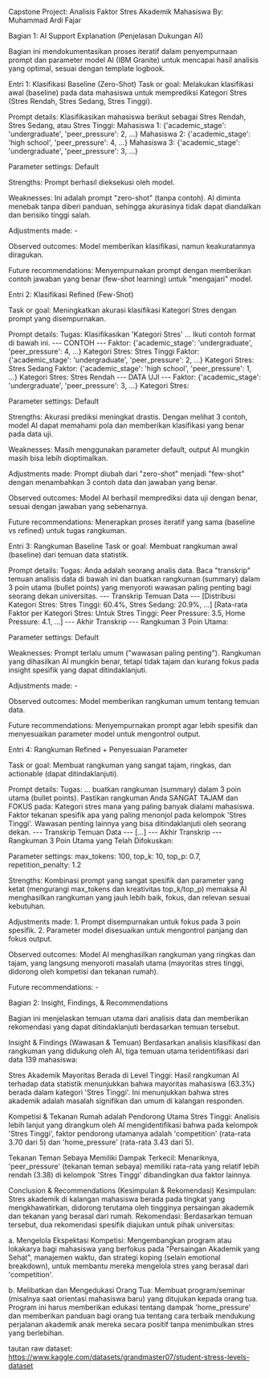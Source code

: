 Capstone Project: Analisis Faktor Stres Akademik Mahasiswa By: Muhammad Ardi Fajar

Bagian 1: AI Support Explanation (Penjelasan Dukungan AI)

Bagian ini mendokumentasikan proses iteratif dalam penyempurnaan prompt dan parameter model AI (IBM Granite) untuk mencapai hasil analisis yang optimal, sesuai dengan template logbook.


Entri 1: Klasifikasi Baseline (Zero-Shot)
Task or goal: Melakukan klasifikasi awal (baseline) pada data mahasiswa untuk memprediksi Kategori Stres (Stres Rendah, Stres Sedang, Stres Tinggi).

Prompt details: Klasifikasikan mahasiswa berikut sebagai Stres Rendah, Stres Sedang, atau Stres Tinggi: Mahasiswa 1: {'academic_stage': 'undergraduate', 'peer_pressure': 2, ...} Mahasiswa 2: {'academic_stage': 'high school', 'peer_pressure': 4, ...} Mahasiswa 3: {'academic_stage': 'undergraduate', 'peer_pressure': 3, ...}

Parameter settings: Default

Strengths: Prompt berhasil dieksekusi oleh model.

Weaknesses: Ini adalah prompt "zero-shot" (tanpa contoh). AI diminta menebak tanpa diberi panduan, sehingga akurasinya tidak dapat diandalkan dan berisiko tinggi salah.

Adjustments made: -

Observed outcomes: Model memberikan klasifikasi, namun keakuratannya diragukan.

Future recommendations: Menyempurnakan prompt dengan memberikan contoh jawaban yang benar (few-shot learning) untuk "mengajari" model.


Entri 2: Klasifikasi Refined (Few-Shot)

Task or goal: Meningkatkan akurasi klasifikasi Kategori Stres dengan prompt yang disempurnakan.

Prompt details: Tugas: Klasifikasikan 'Kategori Stres' ... Ikuti contoh format di bawah ini. --- CONTOH --- Faktor: {'academic_stage': 'undergraduate', 'peer_pressure': 4, ...} Kategori Stres: Stres Tinggi Faktor: {'academic_stage': 'undergraduate', 'peer_pressure': 2, ...} Kategori Stres: Stres Sedang Faktor: {'academic_stage': 'high school', 'peer_pressure': 1, ...} Kategori Stres: Stres Rendah --- DATA UJI --- Faktor: {'academic_stage': 'undergraduate', 'peer_pressure': 3, ...} Kategori Stres:

Parameter settings: Default

Strengths: Akurasi prediksi meningkat drastis. Dengan melihat 3 contoh, model AI dapat memahami pola dan memberikan klasifikasi yang benar pada data uji.

Weaknesses: Masih menggunakan parameter default, output AI mungkin masih bisa lebih dioptimalkan.

Adjustments made: Prompt diubah dari "zero-shot" menjadi "few-shot" dengan menambahkan 3 contoh data dan jawaban yang benar.

Observed outcomes: Model AI berhasil memprediksi data uji dengan benar, sesuai dengan jawaban yang sebenarnya.

Future recommendations: Menerapkan proses iteratif yang sama (baseline vs refined) untuk tugas rangkuman.


Entri 3: Rangkuman Baseline
Task or goal: Membuat rangkuman awal (baseline) dari temuan data statistik.

Prompt details: Tugas: Anda adalah seorang analis data. Baca "transkrip" temuan analisis data di bawah ini dan buatkan rangkuman (summary) dalam 3 poin utama (bullet points) yang menyoroti wawasan paling penting bagi seorang dekan universitas. --- Transkrip Temuan Data --- [Distribusi Kategori Stres: Stres Tinggi: 60.4%, Stres Sedang: 20.9%, ...] [Rata-rata Faktor per Kategori Stres: Untuk Stres Tinggi: Peer Pressure: 3.5, Home Pressure: 4.1, ...] --- Akhir Transkrip --- Rangkuman 3 Poin Utama:

Parameter settings: Default

Weaknesses: Prompt terlalu umum ("wawasan paling penting"). Rangkuman yang dihasilkan AI mungkin benar, tetapi tidak tajam dan kurang fokus pada insight spesifik yang dapat ditindaklanjuti.

Adjustments made: -

Observed outcomes: Model memberikan rangkuman umum tentang temuan data.

Future recommendations: Menyempurnakan prompt agar lebih spesifik dan menyesuaikan parameter model untuk mengontrol output.


Entri 4: Rangkuman Refined + Penyesuaian Parameter

Task or goal: Membuat rangkuman yang sangat tajam, ringkas, dan actionable (dapat ditindaklanjuti).

Prompt details: Tugas: ... buatkan rangkuman (summary) dalam 3 poin utama (bullet points). Pastikan rangkuman Anda SANGAT TAJAM dan FOKUS pada:
Kategori stres mana yang paling banyak dialami mahasiswa.
Faktor tekanan spesifik apa yang paling menonjol pada kelompok 'Stres Tinggi'.
Wawasan penting lainnya yang bisa ditindaklanjuti oleh seorang dekan. --- Transkrip Temuan Data --- [...] --- Akhir Transkrip --- Rangkuman 3 Poin Utama yang Telah Difokuskan:

Parameter settings: max_tokens: 100, top_k: 10, top_p: 0.7, repetition_penalty: 1.2

Strengths: Kombinasi prompt yang sangat spesifik dan parameter yang ketat (mengurangi max_tokens dan kreativitas top_k/top_p) memaksa AI menghasilkan rangkuman yang jauh lebih baik, fokus, dan relevan sesuai kebutuhan.

Adjustments made: 1. Prompt disempurnakan untuk fokus pada 3 poin spesifik. 2. Parameter model disesuaikan untuk mengontrol panjang dan fokus output.

Observed outcomes: Model AI menghasilkan rangkuman yang ringkas dan tajam, yang langsung menyoroti masalah utama (mayoritas stres tinggi, didorong oleh kompetisi dan tekanan rumah).

Future recommendations: -

Bagian 2: Insight, Findings, & Recommendations

Bagian ini menjelaskan temuan utama dari analisis data dan memberikan rekomendasi yang dapat ditindaklanjuti berdasarkan temuan tersebut.

Insight & Findings (Wawasan & Temuan) Berdasarkan analisis klasifikasi dan rangkuman yang didukung oleh AI, tiga temuan utama teridentifikasi dari data 139 mahasiswa:

Stres Akademik Mayoritas Berada di Level Tinggi: Hasil rangkuman AI terhadap data statistik menunjukkan bahwa mayoritas mahasiswa (63.3%) berada dalam kategori 'Stres Tinggi'. Ini menunjukkan bahwa stres akademik adalah masalah signifikan dan umum di kalangan responden.

Kompetisi & Tekanan Rumah adalah Pendorong Utama Stres Tinggi: Analisis lebih lanjut yang dirangkum oleh AI mengidentifikasi bahwa pada kelompok 'Stres Tinggi', faktor pendorong utamanya adalah 'competition' (rata-rata 3.70 dari 5) dan 'home_pressure' (rata-rata 3.43 dari 5).

Tekanan Teman Sebaya Memiliki Dampak Terkecil: Menariknya, 'peer_pressure' (tekanan teman sebaya) memiliki rata-rata yang relatif lebih rendah (3.38) di kelompok 'Stres Tinggi' dibandingkan dua faktor lainnya.


Conclusion & Recommendations (Kesimpulan & Rekomendasi) Kesimpulan: Stres akademik di kalangan mahasiswa berada pada tingkat yang mengkhawatirkan, didorong terutama oleh tingginya persaingan akademik dan tekanan yang berasal dari rumah.
Rekomendasi: Berdasarkan temuan tersebut, dua rekomendasi spesifik diajukan untuk pihak universitas: 

a. Mengelola Ekspektasi Kompetisi: Mengembangkan program atau lokakarya bagi mahasiswa yang berfokus pada "Persaingan Akademik yang Sehat", manajemen waktu, dan strategi koping (selain emotional breakdown), untuk membantu mereka mengelola stres yang berasal dari 'competition'. 

b. Melibatkan dan Mengedukasi Orang Tua: Membuat program/seminar (misalnya saat orientasi mahasiswa baru) yang ditujukan kepada orang tua. Program ini harus memberikan edukasi tentang dampak 'home_pressure' dan memberikan panduan bagi orang tua tentang cara terbaik mendukung perjalanan akademik anak mereka secara positif tanpa menimbulkan stres yang berlebihan.

tautan raw dataset: https://www.kaggle.com/datasets/grandmaster07/student-stress-levels-dataset
